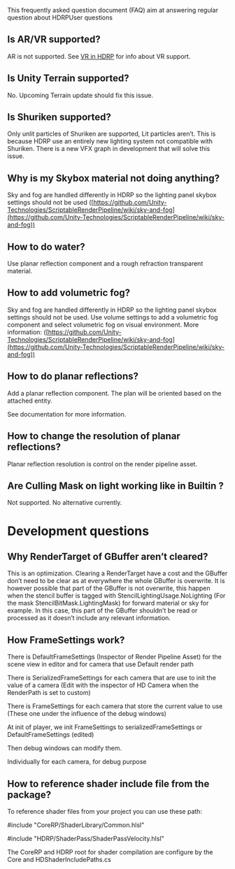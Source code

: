 This frequently asked question document (FAQ) aim at answering regular question about HDRPUser questions

## Is AR/VR supported?

AR is not supported. See [VR in HDRP](https://github.com/Unity-Technologies/ScriptableRenderPipeline/wiki/VR-in-HDRP) for info about VR support.

## Is Unity Terrain supported?

No. Upcoming Terrain update should fix this issue.

## Is Shuriken supported?

Only unlit particles of Shuriken are supported, Lit particles aren’t. This is because HDRP use an entirely new lighting system not compatible with Shuriken. There is a new VFX graph in development that will solve this issue.

## Why is my Skybox material not doing anything?

Sky and fog are handled differently in HDRP so the lighting panel skybox settings should not be used ([https://github.com/Unity-Technologies/ScriptableRenderPipeline/wiki/sky-and-fog](https://github.com/Unity-Technologies/ScriptableRenderPipeline/wiki/sky-and-fog))

## How to do water?

Use planar reflection component and a rough refraction transparent material.

## How to add volumetric fog?

Sky and fog are handled differently in HDRP so the lighting panel skybox settings should not be used. Use volume settings to add a volumetric fog component and select volumetric fog on visual environment. More information: ([https://github.com/Unity-Technologies/ScriptableRenderPipeline/wiki/sky-and-fog](https://github.com/Unity-Technologies/ScriptableRenderPipeline/wiki/sky-and-fog))

## How to do planar reflections?

Add a planar reflection component. The plan will be oriented based on the attached entity.

See documentation for more information.

## How to change the resolution of planar reflections?

Planar reflection resolution is control on the render pipeline asset.

## Are Culling Mask on light working like in Builtin ?

Not supported. No alternative currently.

# Development questions

## Why RenderTarget of GBuffer aren’t cleared?

This is an optimization. Clearing a RenderTarget have a cost and the GBuffer don’t need to be clear as at everywhere the whole GBuffer is overwrite. It is however possible that part of the GBuffer is not overwrite, this happen when the stencil buffer is tagged with StencilLightingUsage.NoLighting (For the mask StencilBitMask.LightingMask) for forward material or sky for example. In this case, this part of the GBuffer shouldn’t be read or processed as it doesn’t include any relevant information.

## How FrameSettings work?

There is DefaultFrameSettings (Inspector of Render Pipeline Asset) for the scene view in editor and for camera that use Default render path

There is SerializedFrameSettings for each camera that are use to init the value of a camera (Edit with the inspector of HD Camera when the RenderPath is set to custom)

There is FrameSettings for each camera that store the current value to use (These one under the influence of the debug windows)

At init of player, we init FrameSettings to serializedFrameSettings or DefaultFrameSettings (edited)

Then debug windows can modify them.

Individually for each camera, for debug purpose

## How to reference shader include file from the package?

To reference shader files from your project you can use these path:

#include "CoreRP/ShaderLibrary/Common.hlsl"

#include "HDRP/ShaderPass/ShaderPassVelocity.hlsl"

The CoreRP and HDRP root for shader compilation are configure by the Core and HDShaderIncludePaths.cs
